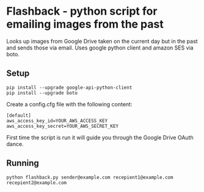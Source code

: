 # Flashback - python script for emailing images from the past

Looks up images from Google Drive taken on the current day but in the past and sends those via email.
Uses google python client and amazon SES via boto.

## Setup

```
pip install --upgrade google-api-python-client
pip install --upgrade boto
```

Create a config.cfg file with the following content:

```
[default]
aws_access_key_id=YOUR_AWS_ACCESS_KEY
aws_access_key_secret=YOUR_AWS_SECRET_KEY
```

First time the script is run it will guide you through the Google Drive OAuth dance.

## Running

```
python flashback.py sender@example.com recepient1@example.com recepient2@example.com
```
